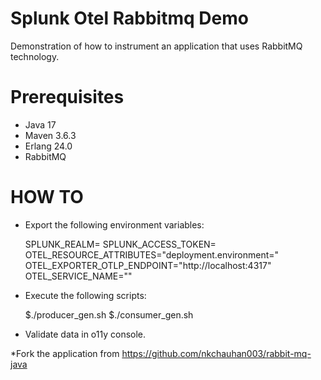 # Splunk Otel Rabbitmq Demo
Demonstration of how to instrument an application that uses RabbitMQ technology.

# Prerequisites

- Java 17
- Maven 3.6.3
- Erlang 24.0
- RabbitMQ

# HOW TO

- Export the following environment variables:

  SPLUNK_REALM=<REALM>
  SPLUNK_ACCESS_TOKEN=<TOKEN>
  OTEL_RESOURCE_ATTRIBUTES="deployment.environment=<name of environment>"
  OTEL_EXPORTER_OTLP_ENDPOINT="http://localhost:4317"
  OTEL_SERVICE_NAME="<name of service>"

- Execute the following scripts:

  $./producer_gen.sh
  $./consumer_gen.sh
  
- Validate data in o11y console.


*Fork the application from https://github.com/nkchauhan003/rabbit-mq-java
